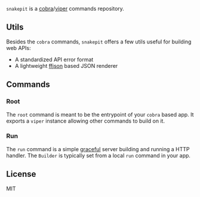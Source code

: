 `snakepit` is a [cobra](https://github.com/spf13/cobra)/[viper](https://github.com/spf13/viper) commands repository.

## Utils

Besides the `cobra` commands, `snakepit` offers a few utils useful for building web APIs:

- A standardized API error format
- A lightweight [ffjson](https://github.com/pquerna/ffjson) based JSON renderer


## Commands
### Root

The `root` command is meant to be the entrypoint of your `cobra` based app.
It exports a `viper` instance allowing other commands to build on it.

### Run

The `run` command is a simple [graceful](https://github.com/tylerb/graceful) server building and running a HTTP handler.
The `Builder` is typically set from a local `run` command in your app.

## License

MIT
